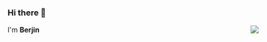 ### Hi there 👋
<img align="right" src="https://github-readme-stats.vercel.app/api?username=Berjin&show_icons=true&icon_color=ad0d52&text_color=24292e&bg_color=ffffff&hide_title=true" />
I'm <b>Berjin</b>
<!--
**Berjin/Berjin** is a ✨ _special_ ✨ repository because its `README.md` (this file) appears on your GitHub profile.

Here are some ideas to get you started:

- 🔭 I’m currently working on ...
- 🌱 I’m currently learning ...
- 👯 I’m looking to collaborate on ...
- 🤔 I’m looking for help with ...
- 💬 Ask me about ...
- 📫 How to reach me: ...
- 😄 Pronouns: ...
- ⚡ Fun fact: ...
-->
